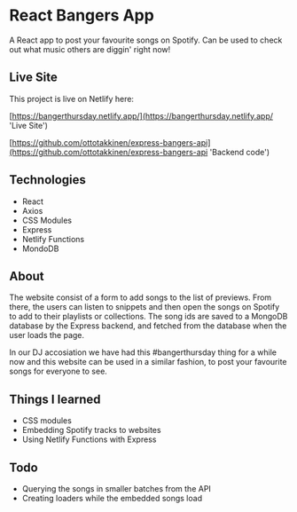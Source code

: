 # React Bangers App

A React app to post your favourite songs on Spotify. Can be used to check out what music others are diggin' right now!

## Live Site

This project is live on Netlify here:

[https://bangerthursday.netlify.app/](https://bangerthursday.netlify.app/ 'Live Site')

[https://github.com/ottotakkinen/express-bangers-api](https://github.com/ottotakkinen/express-bangers-api 'Backend code')



## Technologies

- React 
- Axios  
- CSS Modules
- Express
- Netlify Functions
- MondoDB

## About

The website consist of a form to add songs to the list of previews. From there, the users can listen to snippets and then open the songs on Spotify to add to their playlists or collections. The song ids are saved to a MongoDB database by the Express backend, and fetched from the database when the user loads the page.

In our DJ accosiation we have had this #bangerthursday thing for a while now and this website can be used in a similar fashion, to post your favourite songs for everyone to see.

## Things I learned

- CSS modules
- Embedding Spotify tracks to websites
- Using Netlify Functions with Express

## Todo

- Querying the songs in smaller batches from the API
- Creating loaders while the embedded songs load

